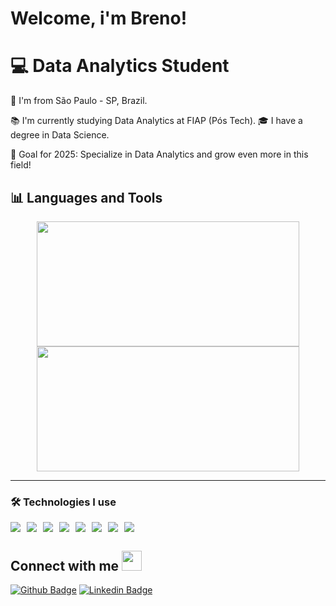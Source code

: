 # Welcome, i'm Breno!

# :computer: Data Analytics Student

:house_with_garden: I'm from São Paulo - SP, Brazil.  

:books: I'm currently studying Data Analytics at FIAP (Pós Tech).
🎓 I have a degree in Data Science.

:dart: Goal for 2025: Specialize in Data Analytics and grow even more in this field!

## 📊 Languages and Tools

<div align="center">
  <img src="https://github-readme-stats.vercel.app/api?username=BRENOAZVD&theme=github_dark&show_icons=true" width="420" height="200" />
  <img src="https://github-readme-stats.vercel.app/api/top-langs/?username=BRENOAZVD&layout=donut&theme=github_dark" width="420" height="200" />
</div>

---

### 🛠️ Technologies I use

<div style="display: flex; flex-wrap: wrap; gap: 10px;">
  
  <img src="https://img.shields.io/badge/Python-3776AB?style=for-the-badge&logo=python&logoColor=white"/>
  <img src="https://img.shields.io/badge/Jupyter-F37626?style=for-the-badge&logo=jupyter&logoColor=white"/>
  <img src="https://img.shields.io/badge/Scikit--Learn-F7931E?style=for-the-badge&logo=scikit-learn&logoColor=white"/>
  <img src="https://img.shields.io/badge/Pandas-150458?style=for-the-badge&logo=pandas&logoColor=white"/>
  <img src="https://img.shields.io/badge/Numpy-013243?style=for-the-badge&logo=numpy&logoColor=white"/>
  <img src="https://img.shields.io/badge/MySQL-00758F?style=for-the-badge&logo=mysql&logoColor=white"/>
  <img src="https://img.shields.io/badge/Git-F05032?style=for-the-badge&logo=git&logoColor=white"/>
  <img src="https://img.shields.io/badge/VS_Code-007ACC?style=for-the-badge&logo=visual-studio-code&logoColor=white"/>
  
</div>

 ## Connect with me <img src="https://github.com/TheDudeThatCode/TheDudeThatCode/blob/master/Assets/Handshake.gif" height="32px">

[![Github Badge](https://img.shields.io/badge/-Github-000?style=flat-square&logo=Github&logoColor=white&link=https://github.com/brenoazvd)](https://github.com/brenoazvd)  [![Linkedin Badge](https://img.shields.io/badge/-LinkedIn-blue?style=flat-square&logo=Linkedin&logoColor=white&link=https://www.linkedin.com/in/breno-rodrigues-azevedo-9109b8232/)](https://www.linkedin.com/in/breno-rodrigues-azevedo-9109b8232/)         
